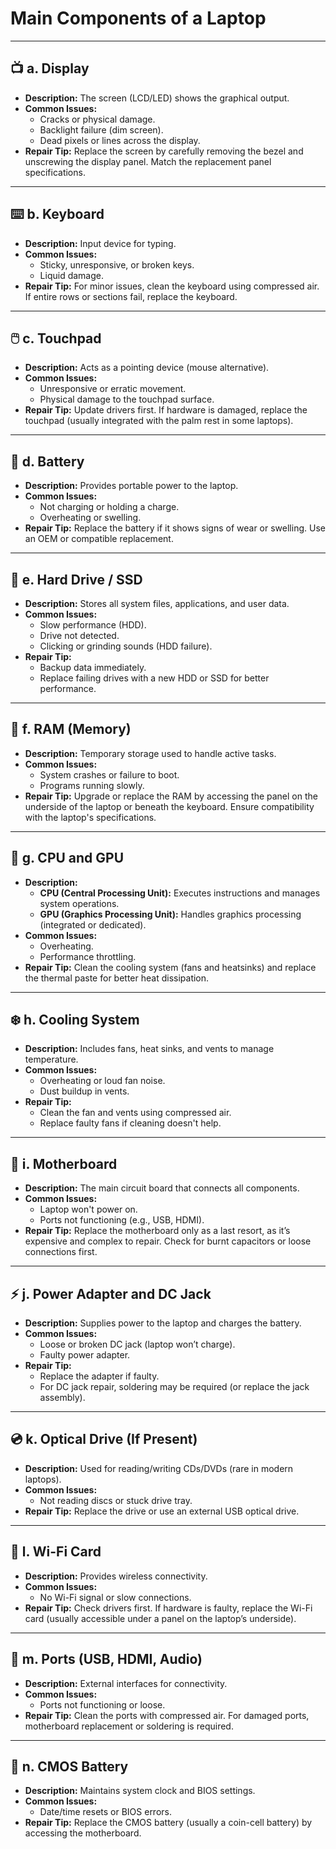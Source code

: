# Main Components of a Laptop  

---

## 📺 a. Display  

- **Description:** The screen (LCD/LED) shows the graphical output.  
- **Common Issues:**  
  - Cracks or physical damage.  
  - Backlight failure (dim screen).  
  - Dead pixels or lines across the display.  
- **Repair Tip:** Replace the screen by carefully removing the bezel and unscrewing the display panel. Match the replacement panel specifications.  

---

## ⌨️ b. Keyboard  

- **Description:** Input device for typing.  
- **Common Issues:**  
  - Sticky, unresponsive, or broken keys.  
  - Liquid damage.  
- **Repair Tip:** For minor issues, clean the keyboard using compressed air. If entire rows or sections fail, replace the keyboard.  

---

## 🖱️ c. Touchpad  

- **Description:** Acts as a pointing device (mouse alternative).  
- **Common Issues:**  
  - Unresponsive or erratic movement.  
  - Physical damage to the touchpad surface.  
- **Repair Tip:** Update drivers first. If hardware is damaged, replace the touchpad (usually integrated with the palm rest in some laptops).  

---

## 🔋 d. Battery  

- **Description:** Provides portable power to the laptop.  
- **Common Issues:**  
  - Not charging or holding a charge.  
  - Overheating or swelling.  
- **Repair Tip:** Replace the battery if it shows signs of wear or swelling. Use an OEM or compatible replacement.  

---

## 💾 e. Hard Drive / SSD  

- **Description:** Stores all system files, applications, and user data.  
- **Common Issues:**  
  - Slow performance (HDD).  
  - Drive not detected.  
  - Clicking or grinding sounds (HDD failure).  
- **Repair Tip:**  
  - Backup data immediately.  
  - Replace failing drives with a new HDD or SSD for better performance.  

---

## 🧠 f. RAM (Memory)  

- **Description:** Temporary storage used to handle active tasks.  
- **Common Issues:**  
  - System crashes or failure to boot.  
  - Programs running slowly.  
- **Repair Tip:** Upgrade or replace the RAM by accessing the panel on the underside of the laptop or beneath the keyboard. Ensure compatibility with the laptop's specifications.  

---

## 🔧 g. CPU and GPU  

- **Description:**  
  - **CPU (Central Processing Unit):** Executes instructions and manages system operations.  
  - **GPU (Graphics Processing Unit):** Handles graphics processing (integrated or dedicated).  
- **Common Issues:**  
  - Overheating.  
  - Performance throttling.  
- **Repair Tip:** Clean the cooling system (fans and heatsinks) and replace the thermal paste for better heat dissipation.  

---

## ❄️ h. Cooling System  

- **Description:** Includes fans, heat sinks, and vents to manage temperature.  
- **Common Issues:**  
  - Overheating or loud fan noise.  
  - Dust buildup in vents.  
- **Repair Tip:**  
  - Clean the fan and vents using compressed air.  
  - Replace faulty fans if cleaning doesn't help.  

---

## 🔌 i. Motherboard  

- **Description:** The main circuit board that connects all components.  
- **Common Issues:**  
  - Laptop won't power on.  
  - Ports not functioning (e.g., USB, HDMI).  
- **Repair Tip:** Replace the motherboard only as a last resort, as it’s expensive and complex to repair. Check for burnt capacitors or loose connections first.  

---

## ⚡ j. Power Adapter and DC Jack  

- **Description:** Supplies power to the laptop and charges the battery.  
- **Common Issues:**  
  - Loose or broken DC jack (laptop won’t charge).  
  - Faulty power adapter.  
- **Repair Tip:**  
  - Replace the adapter if faulty.  
  - For DC jack repair, soldering may be required (or replace the jack assembly).  

---

## 💿 k. Optical Drive (If Present)  

- **Description:** Used for reading/writing CDs/DVDs (rare in modern laptops).  
- **Common Issues:**  
  - Not reading discs or stuck drive tray.  
- **Repair Tip:** Replace the drive or use an external USB optical drive.  

---

## 📶 l. Wi-Fi Card  

- **Description:** Provides wireless connectivity.  
- **Common Issues:**  
  - No Wi-Fi signal or slow connections.  
- **Repair Tip:** Check drivers first. If hardware is faulty, replace the Wi-Fi card (usually accessible under a panel on the laptop’s underside).  

---

## 🔌 m. Ports (USB, HDMI, Audio)  

- **Description:** External interfaces for connectivity.  
- **Common Issues:**  
  - Ports not functioning or loose.  
- **Repair Tip:** Clean the ports with compressed air. For damaged ports, motherboard replacement or soldering is required.  

---

## 🔋 n. CMOS Battery  

- **Description:** Maintains system clock and BIOS settings.  
- **Common Issues:**  
  - Date/time resets or BIOS errors.  
- **Repair Tip:** Replace the CMOS battery (usually a coin-cell battery) by accessing the motherboard.  

